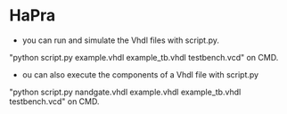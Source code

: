 # HaPra
* you can run and simulate the Vhdl files with script.py.

"python script.py example.vhdl example_tb.vhdl testbench.vcd" on CMD.

* ou can also execute the components of a Vhdl file with script.py

"python script.py nandgate.vhdl example.vhdl example_tb.vhdl testbench.vcd" on CMD.
